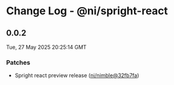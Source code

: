 # Change Log - @ni/spright-react

<!-- This log was last generated on Tue, 27 May 2025 20:25:14 GMT and should not be manually modified. -->

<!-- Start content -->

## 0.0.2

Tue, 27 May 2025 20:25:14 GMT

### Patches

- Spright react preview release ([ni/nimble@32fb7fa](https://github.com/ni/nimble/commit/32fb7facb3daf1d092a47119110504f7206a92eb))
